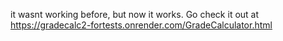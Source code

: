 it wasnt working before, but now it works. Go check it out at https://gradecalc2-fortests.onrender.com/GradeCalculator.html 
